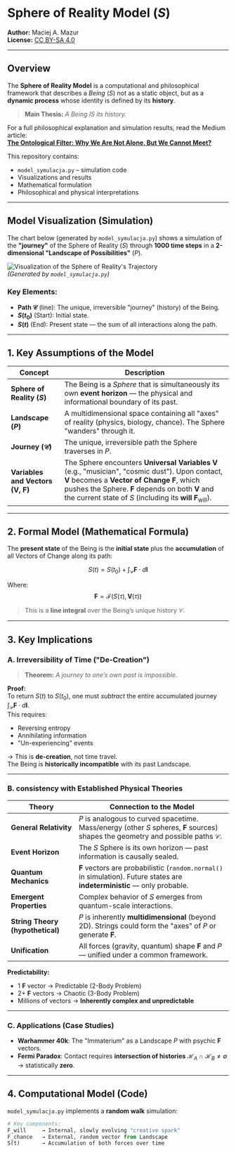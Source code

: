 # Sphere of Reality Model ($S$)

**Author:** Maciej A. Mazur  
**License:** [CC BY-SA 4.0](https://creativecommons.org/licenses/by-sa/4.0/)

---

## Overview

The **Sphere of Reality Model** is a computational and philosophical framework that describes a *Being* ($S$) not as a static object, but as a **dynamic process** whose identity is defined by its **history**.

> **Main Thesis:** *A Being IS its history.*

For a full philosophical explanation and simulation results, read the Medium article:  
[**The Ontological Filter: Why We Are Not Alone, But We Cannot Meet?**](https://medium.com/@your-article-link)

This repository contains:
- `model_symulacja.py` – simulation code
- Visualizations and results
- Mathematical formulation
- Philosophical and physical interpretations

---

## Model Visualization (Simulation)

The chart below (generated by `model_symulacja.py`) shows a simulation of the **"journey"** of the Sphere of Reality ($S$) through **1000 time steps** in a **2-dimensional "Landscape of Possibilities"** ($P$).

![Visualization of the Sphere of Reality's Trajectory](path_to_image.png)  
*(Generated by `model_symulacja.py`)*

### Key Elements:
- **Path $\mathcal{C}$** (line): The unique, irreversible "journey" (history) of the Being.
- **$S(t_0)$** (Start): Initial state.
- **$S(t)$** (End): Present state — the sum of all interactions along the path.

---

## 1. Key Assumptions of the Model

| Concept | Description |
|--------|-------------|
| **Sphere of Reality ($S$)** | The Being is a *Sphere* that is simultaneously its own **event horizon** — the physical and informational boundary of its past. |
| **Landscape ($P$)** | A multidimensional space containing all "axes" of reality (physics, biology, chance). The Sphere "wanders" through it. |
| **Journey ($\mathcal{C}$)** | The unique, irreversible path the Sphere traverses in $P$. |
| **Variables and Vectors ($\mathbf{V}$, $\mathbf{F}$)** | The Sphere encounters **Universal Variables** $\mathbf{V}$ (e.g., "musician", "cosmic dust"). Upon contact, $\mathbf{V}$ becomes a **Vector of Change** $\mathbf{F}$, which pushes the Sphere. $\mathbf{F}$ depends on both $\mathbf{V}$ and the current state of $S$ (including its **will** $\mathbf{F}_{\text{will}}$). |

---

## 2. Formal Model (Mathematical Formula)

The **present state** of the Being is the **initial state** plus the **accumulation** of all Vectors of Change along its path:

$$
S(t) = S(t_0) + \int_{\mathcal{C}} \mathbf{F} \cdot d\mathbf{l}
$$

Where:
$$
\mathbf{F} = \mathcal{F}(S(\tau), \mathbf{V}(\tau))
$$

> This is a **line integral** over the Being’s unique history $\mathcal{C}$.

---

## 3. Key Implications

### A. Irreversibility of Time ("De-Creation")

> **Theorem:** *A journey to one’s own past is impossible.*

**Proof:**  
To return $S(t)$ to $S(t_0)$, one must *subtract* the entire accumulated journey $\int_{\mathcal{C}} \mathbf{F} \cdot d\mathbf{l}$.  
This requires:
- Reversing entropy
- Annihilating information
- "Un-experiencing" events

→ This is **de-creation**, not time travel.  
The Being is **historically incompatible** with its past Landscape.

---

### B. consistency with Established Physical Theories

| Theory | Connection to the Model |
|--------|-------------------------|
| **General Relativity** | $P$ is analogous to curved spacetime. Mass/energy (other $S$ spheres, $\mathbf{F}$ sources) shapes the geometry and possible paths $\mathcal{C}$. |
| **Event Horizon** | The $S$ Sphere is its own horizon — past information is causally sealed. |
| **Quantum Mechanics** | $\mathbf{F}$ vectors are probabilistic (`random.normal()` in simulation). Future states are **indeterministic** — only probable. |
| **Emergent Properties** | Complex behavior of $S$ emerges from quantum-scale interactions. |
| **String Theory (hypothetical)** | $P$ is inherently **multidimensional** (beyond 2D). Strings could form the "axes" of $P$ or generate $\mathbf{F}$. |
| **Unification** | All forces (gravity, quantum) shape $\mathbf{F}$ and $P$ — unified under a common framework. |

**Predictability:**
- 1 $\mathbf{F}$ vector → Predictable (2-Body Problem)
- 2+ $\mathbf{F}$ vectors → Chaotic (3-Body Problem)
- Millions of vectors → **Inherently complex and unpredictable**

---

### C. Applications (Case Studies)

- **Warhammer 40k**: The "Immaterium" as a Landscape $P$ with psychic $\mathbf{F}$ vectors.
- **Fermi Paradox**: Contact requires **intersection of histories** $\mathcal{H}_A \cap \mathcal{H}_B \neq \emptyset$ → statistically **zero**.

---

## 4. Computational Model (Code)

`model_symulacja.py` implements a **random walk** simulation:

```python
# Key components:
F_will     → Internal, slowly evolving "creative spark"
F_chance   → External, random vector from Landscape
S(t)       → Accumulation of both forces over time
